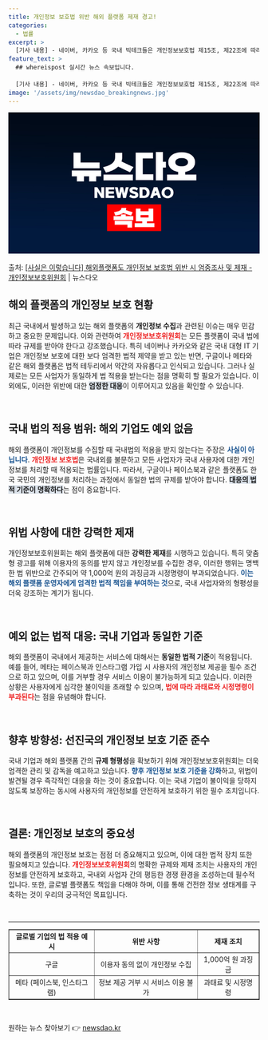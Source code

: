 ```yaml
---
title: 개인정보 보호법 위반 해외 플랫폼 제재 경고!
categories:
  - 법률
excerpt: >
  [기사 내용] - 네이버, 카카오 등 국내 빅테크들은 개인정보보호법 제15조, 제22조에 따라 개인정보 수집…
feature_text: >
  ## whereispost 실시간 뉴스 속보입니다.

  [기사 내용] - 네이버, 카카오 등 국내 빅테크들은 개인정보보호법 제15조, 제22조에 따라 개인정보 수집…
image: '/assets/img/newsdao_breakingnews.jpg'
---
```


![뉴스다오 속보](/assets/img/newsdao_breakingnews.jpg)

<p>출처: <a href="https://newsdao.kr/2107" rel="dofollow">[사실은 이렇습니다] 해외플랫폼도 개인정보 보호법 위반 시 엄중조사 및 제재 - 개인정보보호위원회</a> | 뉴스다오</p>

<h2 data-ke-size="size26">해외 플랫폼의 개인정보 보호 현황</h2>

<p data-ke-size="size16">최근 국내에서 발생하고 있는 해외 플랫폼의 <b>개인정보 수집</b>과 관련된 이슈는 매우 민감하고 중요한 문제입니다. 이와 관련하여 <b><span style="color: #ee2323;">개인정보보호위원회</span></b>는 모든 플랫폼이 국내 법에 따라 규제를 받아야 한다고 강조했습니다. 특히 네이버나 카카오와 같은 국내 대형 IT 기업은 개인정보 보호에 대한 보다 엄격한 법적 제약을 받고 있는 반면, 구글이나 메타와 같은 해외 플랫폼은 법적 테두리에서 약간의 자유롭다고 인식되고 있습니다. 그러나 실제로는 모든 사업자가 동일하게 법 적용을 받는다는 점을 명확히 할 필요가 있습니다. 이 외에도, 이러한 위반에 대한 <b><span style="background-color: #21538527;">엄정한 대응</span></b>이 이루어지고 있음을 확인할 수 있습니다.</p>

<p data-ke-size="size16">&nbsp;</p>

<h2 data-ke-size="size26">국내 법의 적용 범위: 해외 기업도 예외 없음</h2>

<p data-ke-size="size16">해외 플랫폼이 개인정보를 수집할 때 국내법의 적용을 받지 않는다는 주장은 <b><span style="color: #1a5490;">사실이 아닙니다</span></b>. <b><span style="color: #ee2323;">개인정보 보호법</span></b>은 국내외를 불문하고 모든 사업자가 국내 사용자에 대한 개인정보를 처리할 때 적용되는 법률입니다. 따라서, 구글이나 페이스북과 같은 플랫폼도 한국 국민의 개인정보를 처리하는 과정에서 동일한 법의 규제를 받아야 합니다. <b><span style="background-color: #21538527;">대응의 법적 기준이 명확하다</span></b>는 점이 중요합니다.</p>

<p data-ke-size="size16">&nbsp;</p>

<h2 data-ke-size="size26">위법 사항에 대한 강력한 제재</h2>

<p data-ke-size="size16">개인정보보호위원회는 해외 플랫폼에 대한 <b>강력한 제재</b>를 시행하고 있습니다. 특히 맞춤형 광고를 위해 이용자의 동의를 받지 않고 개인정보를 수집한 경우, 이러한 행위는 명백한 법 위반으로 간주되어 약 1,000억 원의 과징금과 시정명령이 부과되었습니다. <b><span style="color: #1a5490;">이는 해외 플랫폼 운영자에게 엄격한 법적 책임을 부여하는 것</span></b>으로, 국내 사업자와의 형평성을 더욱 강조하는 계기가 됩니다.</p>

<p data-ke-size="size16">&nbsp;</p>

<h2 data-ke-size="size26">예외 없는 법적 대응: 국내 기업과 동일한 기준</h2>

<p data-ke-size="size16">해외 플랫폼이 국내에서 제공하는 서비스에 대해서는 <b>동일한 법적 기준</b>이 적용됩니다. 예를 들어, 메타는 페이스북과 인스타그램 가입 시 사용자의 개인정보 제공을 필수 조건으로 하고 있으며, 이를 거부할 경우 서비스 이용이 불가능하게 되고 있습니다. 이러한 상황은 사용자에게 심각한 불이익을 초래할 수 있으며, <b><span style="color: #ee2323;">법에 따라 과태료와 시정명령이 부과된다</span></b>는 점을 유념해야 합니다.</p>

<p data-ke-size="size16">&nbsp;</p>

<h2 data-ke-size="size26">향후 방향성: 선진국의 개인정보 보호 기준 준수</h2>

<p data-ke-size="size16">국내 기업과 해외 플랫폼 간의 <b>규제 형평성</b>을 확보하기 위해 개인정보보호위원회는 더욱 엄격한 관리 및 감독을 예고하고 있습니다. <b><span style="color: #1a5490;">향후 개인정보 보호 기준을 강화</span></b>하고, 위법이 발견될 경우 즉각적인 대응을 하는 것이 중요합니다. 이는 국내 기업이 불이익을 당하지 않도록 보장하는 동시에 사용자의 개인정보를 안전하게 보호하기 위한 필수 조치입니다.</p>

<p data-ke-size="size16">&nbsp;</p>

<h2 data-ke-size="size26">결론: 개인정보 보호의 중요성</h2>

<p data-ke-size="size16">해외 플랫폼의 개인정보 보호는 점점 더 중요해지고 있으며, 이에 대한 법적 장치 또한 필요해지고 있습니다. <b><span style="color: #ee2323;">개인정보보호위원회</span></b>의 명확한 규제와 제재 조치는 사용자의 개인정보를 안전하게 보호하고, 국내외 사업자 간의 평등한 경쟁 환경을 조성하는데 필수적입니다. 또한, 글로벌 플랫폼도 책임을 다해야 하며, 이를 통해 건전한 정보 생태계를 구축하는 것이 우리의 궁극적인 목표입니다.</p>

<p data-ke-size="size16">&nbsp;</p>

<hr>

<table style="width:100%; border-collapse: collapse;" border="1">
    <tr>
        <td style="text-align: center; height: 30px;"><b>글로벌 기업의 법 적용 예시</b></td>
        <td style="text-align: center; height: 30px;"><b>위반 사항</b></td>
        <td style="text-align: center; height: 30px;"><b>제재 조치</b></td>
    </tr>
    <tr>
        <td style="text-align: center; height: 30px;">구글</td>
        <td style="text-align: center; height: 30px;">이용자 동의 없이 개인정보 수집</td>
        <td style="text-align: center; height: 30px;">1,000억 원 과징금</td>
    </tr>
    <tr>
        <td style="text-align: center; height: 30px;">메타 (페이스북, 인스타그램)</td>
        <td style="text-align: center; height: 30px;">정보 제공 거부 시 서비스 이용 불가</td>
        <td style="text-align: center; height: 30px;">과태료 및 시정명령</td>
    </tr>
</table>

<p data-ke-size="size16">&nbsp;</p> 

원하는 뉴스 찾아보기 👉 <a href="https://newsdao.kr" rel="dofollow">newsdao.kr</a>


